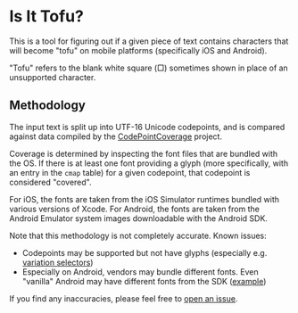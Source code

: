 # Is It Tofu?

This is a tool for figuring out if a given piece of text contains characters
that will become "tofu" on mobile platforms (specifically iOS and Android).

"Tofu" refers to the blank white square (□) sometimes shown in place of an
unsupported character.

## Methodology

The input text is split up into UTF-16 Unicode codepoints, and is compared
against data compiled by the
[CodePointCoverage](https://github.com/amake/CodePointCoverage) project.

Coverage is determined by inspecting the font files that are bundled with the
OS. If there is at least one font providing a glyph (more specifically, with an
entry in the `cmap` table) for a given codepoint, that codepoint is considered
"covered".

For iOS, the fonts are taken from the iOS Simulator runtimes bundled with
various versions of Xcode. For Android, the fonts are taken from the Android
Emulator system images downloadable with the Android SDK.

Note that this methodology is not completely accurate. Known issues:

- Codepoints may be supported but not have glyphs (especially e.g. [variation
  selectors](https://en.wikipedia.org/wiki/Variation_Selectors_(Unicode_block)))
- Especially on Android, vendors may bundle different fonts. Even "vanilla"
  Android may have different fonts from the SDK
  ([example](https://github.com/amake/isittofu/issues/1))

If you find any inaccuracies, please feel free to [open an
issue](https://github.com/amake/isittofu/issues).
